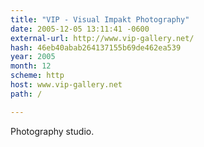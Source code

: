 ```yaml
---
title: "VIP - Visual Impakt Photography"
date: 2005-12-05 13:11:41 -0600
external-url: http://www.vip-gallery.net/
hash: 46eb40abab264137155b69de462ea539
year: 2005
month: 12
scheme: http
host: www.vip-gallery.net
path: /

---
```


Photography studio.
